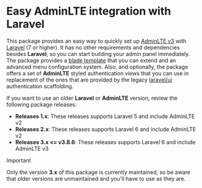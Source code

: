 # Easy AdminLTE integration with Laravel

This package provides an easy way to quickly set up [AdminLTE v3](https://adminlte.io/themes/v3/) with [Laravel](https://laravel.com/) (7 or higher). It has no other requirements and dependencies besides **Laravel**, so you can start building your admin panel immediately. The package provides a [blade template](https://laravel.com/docs/blade) that you can extend and an advanced menu configuration system. Also, and optionally, the package offers a set of **AdminLTE** styled authentication views that you can use in replacement of the ones that are provided by the legacy [laravel/ui](https://github.com/laravel/ui) authentication scaffolding.

If you want to use an older **Laravel** or **AdminLTE** version, review the following package releases:
- **Releases 1.x**:
  These releases supports Laravel 5 and include AdminLTE v2
- **Releases 2.x**:
  These releases supports Laravel 6 and include AdminLTE v2
- **Releases 3.x <Badge type="tip"><= v3.8.6</Badge>**:
  These releases supports Laravel 6 and include AdminLTE v3

> [!Important]
> Only the version **3.x** of this package is currently maintained, so be aware that older versions are unmaintained and you'll have to use as they are.
